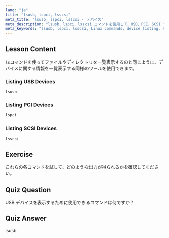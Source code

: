 ```yaml
---
lang: "ja"
title: "lsusb, lspci, lsscsi"
meta_title: "lsusb, lspci, lsscsi - デバイス"
meta_description: "lsusb、lspci、lsscsi コマンドを使用して、USB、PCI、SCSI デバイスを一覧表示する方法を学びます。この初心者向けのガイドで Linux ハードウェアを理解しましょう。"
meta_keywords: "lsusb, lspci, lsscsi, Linux commands, device listing, hardware information, Linux tutorial, beginner guide"
---
```


## Lesson Content

`ls`コマンドを使ってファイルやディレクトリを一覧表示するのと同じように、デバイスに関する情報を一覧表示する同様のツールを使用できます。

### Listing USB Devices

```bash
lsusb
```

### Listing PCI Devices

```bash
lspci
```

### Listing SCSI Devices

```bash
lsscsi
```

## Exercise

これらの各コマンドを試して、どのような出力が得られるかを確認してください。

## Quiz Question

USB デバイスを表示するために使用できるコマンドは何ですか？

## Quiz Answer

lsusb

